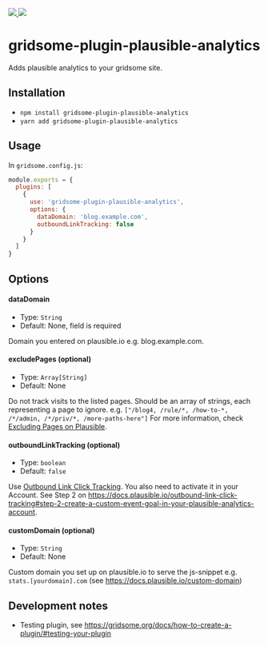 <p>
  <a title="Total downloads" href="https://www.npmjs.com/package/gridsome-plugin-plausible-analytics">
    <img src="https://img.shields.io/npm/dt/gridsome-plugin-plausible-analytics">
  </a>
  <a title="Current version" href="https://www.npmjs.com/package/gridsome-plugin-plausible-analytics">
    <img src="https://img.shields.io/npm/v/gridsome-plugin-plausible-analytics?color=%23cb3837">
  </a>
</p>

# gridsome-plugin-plausible-analytics

Adds plausible analytics to your gridsome site.

## Installation

* `npm install gridsome-plugin-plausible-analytics`
* `yarn add gridsome-plugin-plausible-analytics`

## Usage

In `gridsome.config.js`:

```js
module.exports = {
  plugins: [
    {
      use: 'gridsome-plugin-plausible-analytics',
      options: {
        dataDomain: 'blog.example.com',
        outboundLinkTracking: false
      }
    }
  ]
}   
```

## Options

#### dataDomain

- Type: `String`
- Default: None, field is required

Domain you entered on plausible.io e.g. blog.example.com.

#### excludePages (optional)

- Type: `Array[String]`
- Default: None

Do not track visits to the listed pages. Should be an array of strings, each representing a page to ignore. e.g. `["/blog4, /rule/*, /how-to-*, /*/admin, /*/priv/*, /more-paths-here"]`
For more information, check [Excluding Pages on Plausible](https://plausible.io/docs/excluding-pages).

#### outboundLinkTracking (optional)

- Type: `boolean`
- Default: `false`

Use [Outbound Link Click Tracking](https://docs.plausible.io/outbound-link-click-tracking).
You also need to activate it in your Account. See Step 2 on https://docs.plausible.io/outbound-link-click-tracking#step-2-create-a-custom-event-goal-in-your-plausible-analytics-account.

#### customDomain (optional)

- Type: `String`
- Default: None

Custom domain you set up on plausible.io to serve the js-snippet e.g. `stats.[yourdomain].com` (see https://docs.plausible.io/custom-domain)

## Development notes

- Testing plugin, see https://gridsome.org/docs/how-to-create-a-plugin/#testing-your-plugin